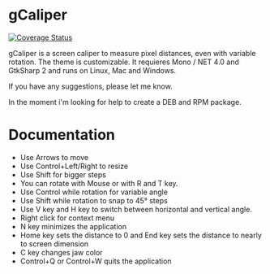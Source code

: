 gCaliper
========
[![Coverage Status](https://coveralls.io/repos/Arakis/gcaliper/badge.png)](https://coveralls.io/r/Arakis/gcaliper)

gCaliper is a screen caliper to measure pixel distances, even with variable rotation. The theme is customizable. It requieres Mono / NET 4.0 and GtkSharp 2 and runs on Linux, Mac and Windows.

If you have any suggestions, please let me know.

In the moment i'm looking for help to create a DEB and RPM package.

Documentation
=============

* Use Arrows to move
* Use Control+Left/Right to resize
* Use Shift for bigger steps
* You can rotate with Mouse or with R and T key.
* Use Control while rotation for variable angle
* Use Shift while rotation to snap to 45° steps
* Use V key and H key to switch between horizontal and vertical angle.
* Right click for context menu
* N key minimizes the application
* Home key sets the distance to 0 and End key sets the distance to nearly to screen dimension
* C key changes jaw color
* Control+Q or Control+W quits the application
